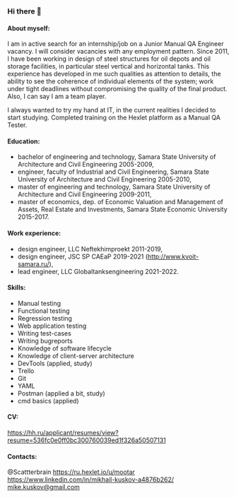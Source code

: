 ### Hi there 👋

#### About myself:
I am in active search for an internship/job on a Junior Manual QA Engineer vacancy. I will consider vacancies with any employment pattern.
Since 2011, I have been working in design of steel structures for oil depots and oil storage facilities, in particular steel vertical and horizontal tanks. This experience has developed in me such qualities as attention to details, the ability to see the coherence of individual elements of the system; work under tight deadlines without compromising the quality of the final product. Also, I can say I am a team player.

I always wanted to try my hand at IT, in the current realities I decided to start studying.
Completed training on the Hexlet platform as a Manual QA Tester.

#### Education:
- bachelor of engineering and technology, Samara State University of Architecture and Civil Engineering 2005-2009,
- engineer, faculty of Industrial and Civil Engineering, Samara State University of Architecture and Civil Engineering 2005-2010,
- master of engineering and technology, Samara State University of Architecture and Civil Engineering 2009-2011,
- master of economics, dep. of Economic Valuation and Management of Assets, Real Estate and Investments, Samara State Economic University 2015-2017.

#### Work experience:
- design engineer, LLC Neftekhimproekt 2011-2019,
- design engineer, JSC SP CAEaP 2019-2021 (http://www.kvoit-samara.ru/),
- lead engineer, LLC Globaltanksengineering 2021-2022.

#### Skills:
- Manual testing
- Functional testing
- Regression testing
- Web application testing
- Writing test-cases
- Writing bugreports
- Knowledge of software lifecycle
- Knowledge of client-server architecture
- DevTools (applied, study)
- Trello
- Git
- YAML
- Postman (applied a bit, study)
- cmd basics (applied)

#### CV:
https://hh.ru/applicant/resumes/view?resume=536fc0e0ff0bc300760039ed1f326a50507131

#### Contacts:
@Scattterbrain
https://ru.hexlet.io/u/mootar
https://www.linkedin.com/in/mikhail-kuskov-a4876b262/
mike.kuskov@gmail.com
